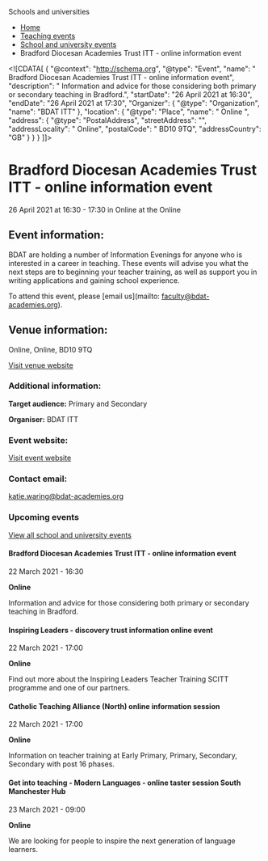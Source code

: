 Schools and universities

*   [Home](/)
*   [Teaching events](/teaching-events)
*   [School and university events](/teaching-events/training-provider-events)
*   Bradford Diocesan Academies Trust ITT - online information event

<!\[CDATA\[ { "@context": "http://schema.org", "@type": "Event", "name": " Bradford Diocesan Academies Trust ITT - online information event", "description": " Information and advice for those considering both primary or secondary teaching in Bradford.", "startDate": "26 April 2021 at 16:30", "endDate": "26 April 2021 at 17:30", "Organizer": { "@type": "Organization", "name": "BDAT ITT" }, "location": { "@type": "Place", "name": " Online ", "address": { "@type": "PostalAddress", "streetAddress": "", "addressLocality": " Online", "postalCode": " BD10 9TQ", "addressCountry": "GB" } } } \]\]>

Bradford Diocesan Academies Trust ITT - online information event
================================================================

26 April 2021 at 16:30 - 17:30 in Online at the Online

Event information:
------------------

BDAT are holding a number of Information Evenings for anyone who is interested in a career in teaching. These events will advise you what the next steps are to beginning your teacher training, as well as support you in writing applications and gaining school experience.

To attend this event, please [email us](mailto: faculty@bdat-academies.org).

Venue information:
------------------

Online, Online, BD10 9TQ

[Visit venue website](https://www.bdat-academies.org/employer-of-choice/initial-teacher-training-itt/ "Online")

### Additional information:

**Target audience:** Primary and Secondary

**Organiser:** BDAT ITT

### Event website:

[Visit event website](https://www.bdat-academies.org/employer-of-choice/initial-teacher-training-itt/)

### Contact email:

[katie.waring@bdat-academies.org](mailto:katie.waring@bdat-academies.org)

### Upcoming events

[View all school and university events](/teaching-events/training-provider-events)

[](/teaching-events/training-provider-events/210322-bradford-diocesan-academies-trust-itt-online-information-event)

#### Bradford Diocesan Academies Trust ITT - online information event

22 March 2021 - 16:30

**Online**

Information and advice for those considering both primary or secondary teaching in Bradford.

[](/teaching-events/training-provider-events/210322-inspiring-leaders-discovery-trust-information-online-event)

#### Inspiring Leaders - discovery trust information online event

22 March 2021 - 17:00

**Online**

Find out more about the Inspiring Leaders Teacher Training SCITT programme and one of our partners.

[](/teaching-events/training-provider-events/210322-catholic-teaching-alliance-north-online-information-session)

#### Catholic Teaching Alliance (North) online information session

22 March 2021 - 17:00

**Online**

Information on teacher training at Early Primary, Primary, Secondary, Secondary with post 16 phases.

[](/teaching-events/training-provider-events/210323-get-into-teaching-modern-languages-online-taster-session-south-manchester-hub)

#### Get into teaching - Modern Languages - online taster session South Manchester Hub

23 March 2021 - 09:00

**Online**

We are looking for people to inspire the next generation of language learners.
